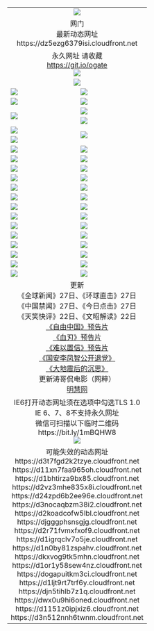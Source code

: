 ﻿<table>
  <tr></tr>
  <tr><td colspan=2 align=center><img src="https://dz5ezg6379isi.cloudfront.net/Up/oGate.jpg" /></td></tr>
  <tr><td colspan=2 align=center>网门<br>最新动态网址
<br>https://dz5ezg6379isi.cloudfront.net
    </td>
  </tr>
  <tr>
    <td colspan=2 align=center>永久网址 请收藏<br/><a href="https://git.io/ogate" target="_blank">https://git.io/ogate</a><br/><a href="https://dz5ezg6379isi.cloudfront.net/Up/0WMGDL2.png" target="_blank"><img src="https://dz5ezg6379isi.cloudfront.net/Up/0WMGD2.png"/></a></td>
    <!--td align=center>临时网址 微信用<br/><a href="https://bit.ly/1mBQHW8" target="_blank">https://bit.ly/1mBQHW8</a><br/><a href="https://dz5ezg6379isi.cloudfront.net/Up/0WMGDL3.png" target="_blank"><img src="https://dz5ezg6379isi.cloudfront.net/Up/0WMGD3.png"/></a></td-->
  </tr>
  <tr>
    <td colspan=2 align=center><a href="https://dz5ezg6379isi.cloudfront.net/ogUP.aspx?name=0oGate.apk" target="_blank"><img src="https://dz5ezg6379isi.cloudfront.net/Up/0WMAZ.jpg" /></a></td>
  </tr>
  <tr>
    <td><a href="https://dz5ezg6379isi.cloudfront.net/ogNice.aspx" target="_blank"><img src="https://dz5ezg6379isi.cloudfront.net/Up/0WCYY.jpg" /></a></td>
    <td><a href="https://dz5ezg6379isi.cloudfront.net/onCO.aspx?ob=600%E4%BA%8B%E7%89%A9&op=%E5%A2%9E%E5%88%A0%E6%94%B9&args=WH1~%23%E7%B1%BB%E5%9E%8B6%E6%96%B0%E9%97%BB%7c%23%E7%B1%BB%E5%9E%8B6%E8%AF%84%E8%AE%BA&mode=" target="_blank"><img src="https://dz5ezg6379isi.cloudfront.net/Up/0WZTT.jpg" /></a></td> 
  </tr>
  <tr>
    <td><a href="https://dz5ezg6379isi.cloudfront.net/ogDY.aspx" target="_blank"><img src="https://dz5ezg6379isi.cloudfront.net/Up/0FK.jpg" /></a></td>
    <td><a href="https://dz5ezg6379isi.cloudfront.net/ogST.aspx" target="_blank"><img src="https://dz5ezg6379isi.cloudfront.net/Up/0ST.jpg" /></a></td> 
  </tr>
  <tr>
    <td rowspan=2><a href="https://dz5ezg6379isi.cloudfront.net/ogUP.aspx?name=WJ.mp4&count=480P:1" target="_blank"><img src="https://dz5ezg6379isi.cloudfront.net/Up/WJ.jpg" /></a></td>
    <td><a href="https://dz5ezg6379isi.cloudfront.net/ogUP.aspx?name=11DKC.mp4&count=T:2,2:4,1:16" target="_blank"><img src="https://dz5ezg6379isi.cloudfront.net/Up/11DKC.jpg" /></a></td> 
  </tr>
  <tr>
    <td><a href="https://dz5ezg6379isi.cloudfront.net/ogUP.aspx?name=LRSH.mp4&count=W:13,2:10" target="_blank"><img src="https://dz5ezg6379isi.cloudfront.net/Up/LRSH.jpg" /></a></td>
  </tr>
  <tr>
    <td><a href="https://dz5ezg6379isi.cloudfront.net/ogUP.aspx?name=JQR.mp4&count=2" target="_blank"><img src="https://dz5ezg6379isi.cloudfront.net/Up/JQR.jpg" /></a></td>   
    <td rowspan=2><a href="https://dz5ezg6379isi.cloudfront.net/ogUP.aspx?name=JP.mp4&count=9" target="_blank"><img src="https://dz5ezg6379isi.cloudfront.net/Up/JP.jpg" /></td>
  </tr>
  <tr>
    <td><div><a href="https://dz5ezg6379isi.cloudfront.net/ogUP.aspx?name=LRWS.mp4&count=7B:7,6B:44,5A:10,5B:35,4A:14,4B:19,3A:10,3B:26,2A:16,2B:21,1A:23,1B:29&current=7B:7" target="_blank"><img src="https://dz5ezg6379isi.cloudfront.net/Up/LRWS.jpg" /></a></td>
  </tr>
  <tr>
    <td><a href="https://dz5ezg6379isi.cloudfront.net/ogUP.aspx?name=SSZJ.mp4&count=SP:6,480P:8" target="_blank"><img src="https://dz5ezg6379isi.cloudfront.net/Up/SSZJ.jpg" /></a></td>
    <td><a href="https://dz5ezg6379isi.cloudfront.net/ogUP.aspx?name=WH.mp4" target="_blank"><img src="https://dz5ezg6379isi.cloudfront.net/Up/WH.jpg" /></a></td>
  </tr>
  <tr>
    <td><a href="https://dz5ezg6379isi.cloudfront.net/ogUP.aspx?name=ZY.mp4&count=2015:16" target="_blank"><img src="https://dz5ezg6379isi.cloudfront.net/Up/ZY.jpg" /></a</td>
    <td><a href="https://dz5ezg6379isi.cloudfront.net/ogUP.aspx?name=XTFY.mp4&count=B:2,A:24" target="_blank"><img src="https://dz5ezg6379isi.cloudfront.net/Up/XTFY.jpg" /></a></td>
  </tr>
  <tr>
    <td><a href="https://dz5ezg6379isi.cloudfront.net/ogUP.aspx?name=1LYF.mp4&count=2" target="_blank"><img src="https://dz5ezg6379isi.cloudfront.net/Up/1LYF0.jpg" /></a></td>
    <td><a href="https://dz5ezg6379isi.cloudfront.net/ogUP.aspx?name=1ZGC.mp4&count=6" target="_blank"><img src="https://dz5ezg6379isi.cloudfront.net/Up/1ZGC0.jpg" /></a></td>
  </tr>
  <tr>
    <td><a href="https://dz5ezg6379isi.cloudfront.net/ogUP.aspx?name=1ZKM.mp4&count=3&current=3" target="_blank"><img src="https://dz5ezg6379isi.cloudfront.net/Up/1ZKM0.jpg" /></a></td>  
    <td><a href="https://dz5ezg6379isi.cloudfront.net/ogUP.aspx?name=1WWY.mp4&count=6&current=6" target="_blank"><img src="https://dz5ezg6379isi.cloudfront.net/Up/1WWY0.jpg" /></a></td>
  </tr>
  <tr>
    <td><a href="https://dz5ezg6379isi.cloudfront.net/ogUP.aspx?name=10JGY.mp4&count=3" target="_blank"><img src="https://dz5ezg6379isi.cloudfront.net/Up/10JGY0.jpg" /></a></td>
    <td><a href="https://dz5ezg6379isi.cloudfront.net/ogUP.aspx?name=10CYS.mp4&count=2" target="_blank"><img src="https://dz5ezg6379isi.cloudfront.net/Up/10CYS0.jpg" /></a></td>
  </tr>
  <tr>
    <td><a href="https://dz5ezg6379isi.cloudfront.net/ogUP.aspx?name=4SQQ.mp4&count=201602:20,201601:21&current=201602:20" target="_blank"><img src="https://dz5ezg6379isi.cloudfront.net/Up/4SQQ0.jpg"/></a></td>
    <td><a href="https://dz5ezg6379isi.cloudfront.net/ogUP.aspx?name=4SHQ.mp4&count=201602:25,201601:28&current=201602:25" target="_blank"><img src="https://dz5ezg6379isi.cloudfront.net/Up/4SHQ0.jpg"/></a></td>
  </tr>
  <tr>
    <td><a href="https://dz5ezg6379isi.cloudfront.net/ogUP.aspx?name=4SZG.mp4&count=201602:20,201601:23&current=201602:20" target="_blank"><img src="https://dz5ezg6379isi.cloudfront.net/Up/4SZG0.jpg"/></a></td>
    <td><a href="https://dz5ezg6379isi.cloudfront.net/ogUP.aspx?name=4SDJ.mp4&count=201602A:23,201602B:7,201601A:48,201601B:6&current=201602A:23" target="_blank"><img src="https://dz5ezg6379isi.cloudfront.net/Up/4SDJ0.jpg"/></a></td>
  </tr>
  <tr>
    <td><a href="https://dz5ezg6379isi.cloudfront.net/ogUP.aspx?name=4CTX.mp4&count=201602:3,201601:4&current=201602:3" target="_blank"><img src="https://dz5ezg6379isi.cloudfront.net/Up/4CTX0.jpg"/></a></td>
    <td><a href="https://dz5ezg6379isi.cloudfront.net/ogUP.aspx?name=4CWZ.mp4&count=201602:3,201601:4&current=201602:3" target="_blank"><img src="https://dz5ezg6379isi.cloudfront.net/Up/4CWZ0.jpg"/></a></td>
  </tr>
  <tr>
    <td><a href="https://dz5ezg6379isi.cloudfront.net/onUP.aspx?name=https://dwsfx5awq5vcc.cloudfront.net/" target="_blank"><img src="https://dz5ezg6379isi.cloudfront.net/Up/0DTW.jpg"/></a></td>
    <td><a href="https://dz5ezg6379isi.cloudfront.net/onUP.aspx?name=https://d240ns8up8earz.cloudfront.net/acenter/" target="_blank"><img src="https://dz5ezg6379isi.cloudfront.net/Up/0TDW.jpg" /></a></td>
  </tr>
  <tr>
    <td><a href="https://dz5ezg6379isi.cloudfront.net/onUP.aspx?name=https://d4508d6vomz2p.cloudfront.net/gb/nsc413.htm" target="_blank"><img src="https://dz5ezg6379isi.cloudfront.net/Up/0DJY.jpg" /></a></td>
    <td><a href="https://dz5ezg6379isi.cloudfront.net/onUP.aspx?name=https://d3bxwq7vzudb5l.cloudfront.net/xtr/gb/prog204.html" target="_blank"><img src="https://dz5ezg6379isi.cloudfront.net/Up/0XTR.jpg" /></a></td>
  </tr>
  <tr>
    <td><a href="https://dz5ezg6379isi.cloudfront.net/onUP.aspx?name=https://d3aj00iefsmfgc.cloudfront.net/" target="_blank"><img src="https://dz5ezg6379isi.cloudfront.net/Up/0MHW.jpg" /></a></td>
    <td><a href="https://dz5ezg6379isi.cloudfront.net/onUP.aspx?name=https://d1lcj91uv80klr.cloudfront.net/" target="_blank"><img src="https://dz5ezg6379isi.cloudfront.net/Up/0ZJW.jpg" /></a></td>
  </tr>
  <tr>
    <td><a href="https://dz5ezg6379isi.cloudfront.net/ogUP.aspx?name=0FG.zip" target="_blank"><img src="https://dz5ezg6379isi.cloudfront.net/Up/0FG.jpg" /></a></td>
    <td><a href="https://dz5ezg6379isi.cloudfront.net/ogUP.aspx?name=0FGA.apk" target="_blank"><img src="https://dz5ezg6379isi.cloudfront.net/Up/0FGA.jpg" /></a></td>
  </tr>
  <tr>
    <td><a href="https://dz5ezg6379isi.cloudfront.net/ogUP.aspx?name=0U.zip" target="_blank"><img src="https://dz5ezg6379isi.cloudfront.net/Up/0U.jpg" /></a></td>
    <td><a href="https://dz5ezg6379isi.cloudfront.net/ogUP.aspx?name=0UA.apk" target="_blank"><img src="https://dz5ezg6379isi.cloudfront.net/Up/0UA.jpg" /></a></td>
  </tr>
  <tr>
    <td><a href="https://dz5ezg6379isi.cloudfront.net/ogUP.aspx?name=0iPPOTV.zip" target="_blank"><img src="https://dz5ezg6379isi.cloudfront.net/Up/0iPPOTV.jpg" /></a></td>
    <td><a href="https://dz5ezg6379isi.cloudfront.net/ogUP.aspx?name=0iNTD.apk" target="_blank"><img src="https://dz5ezg6379isi.cloudfront.net/Up/0iNTD.jpg" /></a></td>
  </tr>
  <tr>
    <td colspan=2 align=center>更新<br>
      《全球新闻》27日、《环球直击》27日<br>
      《中国禁闻》27日、《今日点击》27日<br>
      《天笑快评》22日、《文昭解读》22日<br>
      <a href="https://dz5ezg6379isi.cloudfront.net/ogUP.aspx?name=11ZYZG0.mp4" target="_blank">《自由中国》预告片</a><br>
      <a href="https://dz5ezg6379isi.cloudfront.net/ogUP.aspx?name=11XR.mp4" target="_blank">《血刃》预告片</a><br>
      <a href="https://dz5ezg6379isi.cloudfront.net/ogUP.aspx?name=11NYZX.mp4&count=2" target="_blank">《难以置信》预告片</a><br>
      <a href="https://dz5ezg6379isi.cloudfront.net/ogUP.aspx?name=4LFZ.mp4" target="_blank">《国安李凤智公开退党》</a><br>
      <a href="https://dz5ezg6379isi.cloudfront.net/ogUP.aspx?name=4DDZHDCS.mp4" target="_blank">《大地震后的沉思》</a><br>
      更新涛哥侃电影（网粹）<br>
      <a href="https://dz5ezg6379isi.cloudfront.net/onUP.aspx?name=https://www.minghui.org/" target="_blank">明慧网</a></td>
    </td>
  </tr>
  <tr>
    <td colspan=2 align=center>IE6打开动态网址须在选项中勾选TLS 1.0<br/>IE 6、7、8不支持永久网址<br/>
      微信可扫描以下临时二维码<br/>https://bit.ly/1mBQHW8<br/><a href="https://dz5ezg6379isi.cloudfront.net/Up/0WMGDL3.png" target="_blank"><img src="https://dz5ezg6379isi.cloudfront.net/Up/0WMGD3.png"/></a><br>
  </tr>
  <tr>
    <td colspan=2 align=center>可能失效的动态网址
<br>https://d3t7fgd2k2tzye.cloudfront.net
<br>https://d11xn7faa965oh.cloudfront.net
<br>https://d1bhtirza9bx85.cloudfront.net
<br>https://d2vz3mhe835x8i.cloudfront.net
<br>https://d24zpd6b2ee96e.cloudfront.net
<br>https://d3nocaqbzm38i2.cloudfront.net
<br>https://d2koadcofw5lbl.cloudfront.net
<br>https://djgggphsnsgjg.cloudfront.net
<br>https://d2r71fvmxfxof9.cloudfront.net
<br>https://d1igrqclv7o5je.cloudfront.net
<br>https://d1n0by81zspahv.cloudfront.net
<br>https://dkxvog9tk5mhn.cloudfront.net
<br>https://d1or1y58sew4nz.cloudfront.net
<br>https://dogapuitkm3ci.cloudfront.net
<br>https://d1ljt9rt7trf6y.cloudfront.net
<br>https://djn5tihlb7z1q.cloudfront.net
<br>https://dwx0u9hi6oned.cloudfront.net
<br>https://d1151z0ipjxiz6.cloudfront.net
<br>https://d3n512nnh6twnm.cloudfront.net
    </td>
  </tr>
</table>
